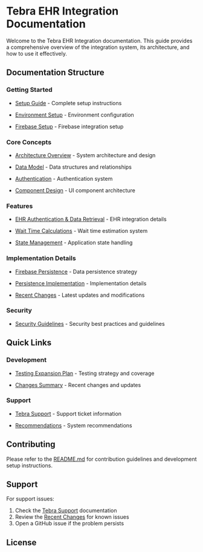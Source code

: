 
# Tebra EHR Integration Documentation

Welcome to the Tebra EHR Integration documentation. This guide provides a comprehensive overview of the integration system, its architecture, and how to use it effectively.

## Documentation Structure

### Getting Started

- [Setup Guide](setup-guide.md) - Complete setup instructions

- [Environment Setup](../ENVIRONMENT_SETUP.md) - Environment configuration

- [Firebase Setup](../FIREBASE_SETUP.md) - Firebase integration setup

### Core Concepts

- [Architecture Overview](architecture.md) - System architecture and design

- [Data Model](data-model.md) - Data structures and relationships

- [Authentication](auth.md) - Authentication system

- [Component Design](component-design.md) - UI component architecture

### Features

- [EHR Authentication & Data Retrieval](feature-ehr-auth-data-retrieval.md) - EHR integration details

- [Wait Time Calculations](wait-time-calculations.md) - Wait time estimation system

- [State Management](state-management-improvements.md) - Application state handling

### Implementation Details

- [Firebase Persistence](firebase-persistence-plan.md) - Data persistence strategy

- [Persistence Implementation](../PERSISTENCE_IMPLEMENTATION.md) - Implementation details

- [Recent Changes](recent-changes.md) - Latest updates and modifications

### Security

- [Security Guidelines](../SECURITY.md) - Security best practices and guidelines

## Quick Links

 ### Development

- [Testing Expansion Plan](../testing-expansion-plan.md) - Testing strategy and coverage

- [Changes Summary](../CHANGES_SUMMARY.md) - Recent changes and updates

 ### Support

- [Tebra Support](../tebra-support-ticket-revised.md) - Support ticket information

- [Recommendations](../recommendation.md) - System recommendations

## Contributing

Please refer to the [README.md](../README.md) for contribution guidelines and development setup instructions.

 ## Support

For support issues:

1. Check the [Tebra Support](../tebra-support-ticket-revised.md) documentation
2. Review the [Recent Changes](recent-changes.md) for known issues
3. Open a GitHub issue if the problem persists

## License
